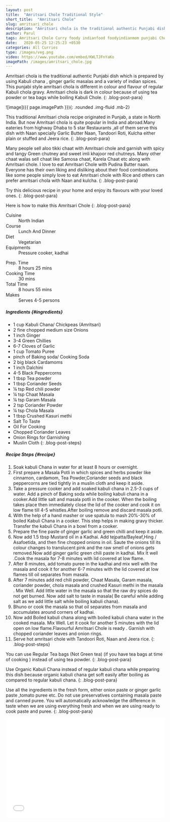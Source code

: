 ```yaml
---
layout: post
title:  "Amritsari Chole Traditional Style"
short_title:  "Amritsari Chole"
slug: amritsari_chole
description: "Amritsari chola is the traditional authentic Punjabi dish which is prepared by using Kabuli chana , ginger garlic masalas and a variety of indian spices. This punjabi style amritsari chola is different in colour and flavour of regular Kabuli chola gravy. Amritsari chola is dark in colour because of using tea powder or tea bags while boiling Kabuli Chole."
author: Parul
tags: Amritsari Chole Curry foody indianfood foodyindianmom punjabi Chole tea powder chole spicy tangy chickpeas curry kabuli chana northindian dish spicy tasty restaurantstyle chole bhature chole kulche lunch dinner breakfast blackdark brown chole 
date:   2020-05-25 12:25:23 +0530
categories: All Curries
type: /images/veg.png
video: https://www.youtube.com/embed/KWLTJFnYaKo
imagePath: /images/amritsari_chole.jpg
---
```


Amritsari chola is the traditional authentic Punjabi dish which is prepared by using Kabuli chana , ginger garlic masalas and a variety of indian spices. This punjabi style amritsari chola is different in colour and flavour of regular Kabuli chola gravy. Amritsari chola is dark in colour because of using tea powder or tea bags while boiling Kabuli Chole.
{: .blog-post-para}

![image]({{ page.imagePath }}){: .rounded .img-fluid .mb-2}

This traditional Amritsari chola recipe originated in Punjab, a state in North India. But now Amritsari chola is quite popular in India and abroad.Many eateries from highway Dhaba to 5 star Restaurants ,all of them serve this dish with Naan specially Garlic  Butter Naan, Tandoori Roti, Kulcha either plain or stuffed and Jeera rice.
{: .blog-post-para}

Many people sell aloo tikki chaat with Amritsari chole and garnish with spicy and tangy Green chutney and sweet imli khajoor red chutneys. Many other chaat walas sell chaat like Samosa chaat, Karela Chaat etc along with Amritsari chole. I love to eat Amritsari Chole with Pudina Butter naan. Everyone has their own liking  and disliking about their food combinations like some people simply love to eat Amritsari chole with Rice and others can prefer amritsari chola with Naan and kulcha.
{: .blog-post-para}

Try this delicious recipe in your home and enjoy its flavours with your loved ones.
{: .blog-post-para}

Here is how to make this Amritsari Chole
{: .blog-post-para}

<div class="row">
    <div class="col-md-6">
        <dl class="row">
            <dt class="col-sm-4">Cuisine</dt><dd class="col-sm-7">North Indian</dd>
            <dt class="col-sm-4">Course</dt><dd class="col-sm-7">Lunch And Dinner</dd>
            <dt class="col-sm-4">Diet</dt><dd class="col-sm-7">Vegetarian</dd>
            <dt class="col-sm-4">Equipments</dt><dd class="col-sm-7">Pressure cooker, kadhai</dd>
        </dl>
    </div>
    <div class="col-md-6">
        <dl class="row">
            <dt class="col-sm-5">Prep. Time</dt><dd class="col-sm-7">8 hours 25 mins</dd>
            <dt class="col-sm-5">Cooking Time</dt><dd class="col-sm-7">30 mins</dd>
            <dt class="col-sm-5">Total Time</dt><dd class="col-sm-7">8 hours 55 mins</dd>
            <dt class="col-sm-5">Makes</dt><dd class="col-sm-7">Serves 4-5 persons</dd>
        </dl>
    </div>
</div>

##### **Ingredients** {#ingredients}
- 1 cup Kabuli Chana/ Chickpeas (Amritsari)
- 2 fine chopped medium size Onions
- 1 inch Ginger
- 3-4 Green Chillies
- 6-7 Cloves of Garlic
- 1 cup Tomato Puree
- pinch of Baking soda/ Cooking Soda
- 2 big black Cardamoms
- 1 inch Dalchini
- 4-5 Black Peppercorns
- 1 tbsp Tea powder
- 1 tbsp Coriander Seeds
- ¼ tsp Red chili powder
- ¼ tsp Chaat Masala
- ¼ tsp Garam Masala
- 2 tsp Coriander Powder
- ¼ tsp Chola Masala
- 1 tbsp Crushed Kasuri methi
- Salt To Taste
- Oil For Cooking
- Chopped Coriander Leaves 
- Onion Rings for Garnishing
- Muslin Cloth
{: .blog-post-steps}

##### **Recipe Steps** {#recipe}
1. Soak kabuli Chana in water for at least 8 hours or overnight.
1. First prepare a Masala Potli in which spices and herbs powder like cinnamon, cardamom, Tea Powder,Coriander seeds and black  peppercorns are tied tightly in a muslin cloth and keep it aside.
1. Take a pressure cooker and add soaked kabuli chana in 2.5-3 cups of water. Add a pinch of Baking soda while boiling kabuli chana in a cooker.Add little salt and masala potli in the cooker. When the  boiling takes place then immediately close the lid of the cooker and cook it on low flame till 4-5 whistles.After boiling remove and discard masala potli.
1. With the help of a hand masher or use spatula to mash 20%-30% of boiled Kabuli Chana in a cooker. This step helps in making gravy thicker. Transfer the kabuli Chana  in a bowl from a cooker.
1. Prepare the fine paste of ginger garlic and green chilli  and keep it aside.
1. Now add 1.5 tbsp Mustard oil in a Kadhai. Add tejpatta/Bayleaf,Hing / Asafoetida, and then fine chopped onions in oil. Saute the onions till its colour changes to translucent pink and the raw smell of onions gets removed.Now add ginger garlic green chili paste in kadhai. Mix It well .Cook the masala for 7-8 minutes with lid covered at low flame.
1. After 8 minutes, add tomato puree in the kadhai and mix well with the masala and cook it for another 6-7 minutes with the lid covered at low flames till oil separates from masala.
1. After 7 minutes add red chili powder, Chaat Masala, Garam masala, coriander powder, chola masala and crushed Kasuri methi in the masala . Mix Well. Add little water in the masala so that the raw dry spices do not get burned. Now add salt to taste in masala( Be careful while adding salt as we add little salt while boiling kabuli chana).
1. Bhuno or cook the masala so that oil separates from masala and accumulates around corners of kadhai.
1. Now add Boiled kabuli chana along with boiled kabuli chana water in the cooked masala. Mix Well. Let it cook for another 5 minutes with the lid open on low flame.Flavourful Amritsari Chole is ready . Garnish with chopped coriander leaves and onion rings.
1. Serve hot amritsari chole with Tandoori Roti, Naan and Jeera rice.
{: .blog-post-steps}

<i class="fas fa-lightbulb"></i> You can use Regular Tea bags (Not Green tea) (if you have tea bags at time of cooking ) instead of using tea powder.
{: .blog-post-para}

<i class="fas fa-lightbulb"></i> Use Organic Kabuli Chana instead of regular kabuli chana while preparing this dish because organic kabuli chana get soft easily after boiling as compared to regular kabuli chana.
{: .blog-post-para}

<i class="fas fa-lightbulb"></i> Use all the ingredients in the fresh form, either onion paste or ginger garlic paste ,tomato puree etc. Do not use preservatives containing masala paste and canned puree. You will automatically acknowledge the difference in taste when we are using everything fresh and when we are using ready to cook paste and puree.
{: .blog-post-para}

<div class="row" id="video">
    <div class="col-md-12">
        <div class="embed-responsive embed-responsive-16by9">
            <iframe width="100%" height="315" src="{{page.video}}" frameborder="0" allow="accelerometer; autoplay; encrypted-media; gyroscope; picture-in-picture" allowfullscreen></iframe>
        </div>
    </div>
</div>
<br>
